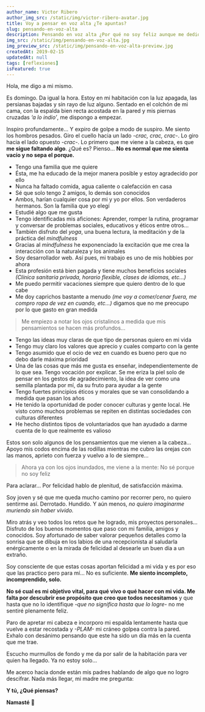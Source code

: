 ```yaml
---
author_name: Victor Ribero
author_img_src: /static/img/victor-ribero-avatar.jpg
title: Voy a pensar en voz alta ¿Te apuntas?
slug: pensando-en-voz-alta
description: Pensando en voz alta ¿Por qué no soy feliz aunque me dedique a lo que me gusta?
img_src: /static/img/pensando-en-voz-alta.jpg
img_preview_src: /static/img/pensando-en-voz-alta-preview.jpg
createdAt: 2019-02-15
updatedAt: null
tags: [reflexiones]
isFeatured: true
---
```


Hola, me digo a mi mismo.

Es domingo. Da igual la hora. Estoy en mi habitación con la luz apagada, las persianas bajadas y sin rayo de luz alguno. Sentado en el colchón de mi cama, con la espalda bien recta acostada en la pared y mis piernas cruzadas *‘a lo indio’*, me dispongo a empezar.

Inspiro profundamente… Y expiro de golpe a modo de suspiro. Me siento los hombros pesados. Giro el cuello hacia un lado *-crac, crac, crac-*. Lo giro hacia el lado opuesto *-crac-*. Lo primero que me viene a la cabeza, es que **me sigue faltando algo**. ¿Qué es? Pienso… **No es normal que me sienta vacío y no sepa el porque.**

* Tengo una familia que me quiere
* Ésta, me ha educado de la mejor manera posible y estoy agradecido por ello
* Nunca ha faltado comida, agua caliente o calefacción en casa
* Sé que solo tengo 2 amigos, lo demás son conocidos
* Ambos, harían cualquier cosa por mi y yo por ellos. Son verdaderos hermanos. Son la familia que yo elegí
* Estudié algo que me gusta
* Tengo identificadas mis aficiones: Aprender, romper la rutina, programar y conversar de problemas sociales, educativos y éticos entre otros…
* También disfruto del *yoga*, una buena lectura, la meditación y de la práctica del *mindfulness*
* Gracias al *mindfulness* he exponenciado la excitación que me crea la interacción con la naturaleza y los animales
* Soy desarrollador web. Así pues, mi trabajo es uno de mis hobbies por ahora
* Esta profesión está bien pagada y tiene muchos beneficios sociales *(Clínica sanitaria privada, horario flexible, clases de idiomas, etc…)*
* Me puedo permitir vacaciones siempre que quiero dentro de lo que cabe
* Me doy caprichos bastante a menudo *(me voy a comer/cenar fuera, me compro ropa de vez en cuando, etc…)* digamos que no me preocupo por lo que gasto en gran medida

> Me empiezo a notar los ojos cristalinos a medida que mis pensamientos se hacen más profundos…

* Tengo las ideas muy claras de que tipo de personas quiero en mi vida
* Tengo muy claro los valores que aprecio y cuales comparto con la gente
* Tengo asumido que el ocio de vez en cuando es bueno pero que no debo darle máxima prioridad
* Una de las cosas que más me gusta es enseñar, independientemente de lo que sea. Tengo vocación por explicar. Se me eriza la piel solo de pensar en los gestos de agradecimiento, la idea de ver como una semilla plantada por mí, da su fruto para ayudar a la gente
* Tengo fuertes principios éticos y morales que se van consolidando a medida que pasan los años
* He tenido la oportunidad de poder conocer culturas y gente local. He visto como muchos problemas se repiten en distintas sociedades con culturas diferentes
* He hecho distintos tipos de voluntariados que han ayudado a darme cuenta de lo que realmente es valioso

Estos son solo algunos de los pensamientos que me vienen a la cabeza… Apoyo mis codos encima de las rodillas mientras me cubro las orejas con las manos, aprieto con fuerza y vuelvo a lo de siempre…

> Ahora ya con los ojos inundados, me viene a la mente: No sé porque no soy feliz

Para aclarar… Por felicidad hablo de plenitud, de satisfacción máxima.

Soy joven y sé que me queda mucho camino por recorrer pero, no quiero sentirme así. Derrotado. Hundido. Y aún menos, *no quiero imaginarme muriendo sin haber vivido.*

Miro atrás y veo todos los retos que he logrado, mis proyectos personales… Disfruto de los buenos momentos que paso con mi familia, amigos y conocidos. Soy afortunado de saber valorar pequeños detalles como la sonrisa que se dibuja en los labios de una recepcionista al saludarla enérgicamente o en la mirada de felicidad al desearle un buen día a un extraño.

Soy consciente de que estas cosas aportan felicidad a mi vida y es por eso que las practico pero para mí… No es suficiente. **Me siento incompleto, incomprendido, solo.**

**No sé cual es mi objetivo vital, para qué vivo o qué hacer con mi vida. Me falta por descubrir ese propósito que creo que todos necesitamos** y que hasta que no lo identifique *-que no significa hasta que lo logre-* no me sentiré plenamente feliz.

Paro de apretar mi cabeza e incorporo mi espalda lentamente hasta que vuelve a estar recostada y *-PLAM-* mi cráneo golpea contra la pared. Exhalo con desánimo pensando que este ha sido un día más en la cuenta que me trae.

Escucho murmullos de fondo y me da por salir de la habitación para ver quien ha llegado. Ya no estoy solo…

Me acerco hacia donde están mis padres hablando de algo que no logro descifrar. Nada más llegar, mi madre me pregunta:

**Y tú, ¿Qué piensas?**

**Namasté** 🙏